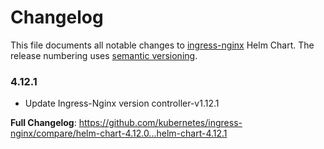 # Changelog

This file documents all notable changes to [ingress-nginx](https://github.com/kubernetes/ingress-nginx) Helm Chart. The release numbering uses [semantic versioning](http://semver.org).

### 4.12.1

* Update Ingress-Nginx version controller-v1.12.1

**Full Changelog**: https://github.com/kubernetes/ingress-nginx/compare/helm-chart-4.12.0...helm-chart-4.12.1
